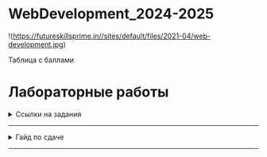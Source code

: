 # WebDevelopment_2024-2025

!(https://futureskillsprime.in//sites/default/files/2021-04/web-development.jpg)

Таблица с баллами
# Лабораторные работы 

<details>
  <summary>Ссылки на задания</summary>
  1. Лаб 1
  2. Лаб 2 
</details>

___
<details>
  <summary>Гайд по сдаче</summary>
	
Для сдачи лабораторной работы необходимо: 
	
	1. Сделать форк данного репозитория;
	2. Создать отдельную ветку для каждой лабораторной работы, которую вы хотите загрузить в данный репозиторий; 
	3. Загрузить код и отчет по лабораторной работе по следующему пути: 
		works/номер_группы/фио/номер_лабы
	4. Создать пулл реквест с данной лабораторной работой. Пулл реквест должен быть озаглавлен следующим образом: 
		номер_группы/фио/номер_лабы 
После того, как вышеописанные процедуры будут выполнены, работа может быть защищена у преподавателя. 

**Пример**.

Иванов Иван сделал лабораторную работу номер 1. Теперь он хочет загрузить работу в репозиторий, чтобы в дальнейшем её сдать. Для этого он: 

	1. Форкает данный репозиторий и клонирует его к себе на компьютер. 
	2. В склонированном репозитории он создает ветку lab_1 
	3. Иван переходит в данную ветку, заходит в папочку works и создает там следующие подпапки: K33392/Иванов_Иван/lab1 
	4. В новосозданную папку lab1 он загружает свой код и отчет
	5. Затем Иван пушит изменения при помощи команды git push
	6. Далее Иван переходит в GitHub и создает пулл реквест, которы называет: "K33392/Иванов_Иван/Лаб_1"
	7. Наконец, Иван идет на защиту, где получает свой заслуженный максимум баллов! 
 
</details>

___
